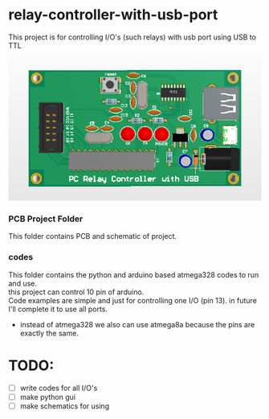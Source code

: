 # relay-controller-with-usb-port
This project is for controlling I/O's (such relays) with usb port using USB to TTL

![screenshot](pcb-photo.png)

### PCB Project Folder
This folder contains PCB and schematic of project.

### codes
This folder contains the python and arduino based atmega328 codes to run and use.<br>
this project can control 10 pin of arduino.<br>
Code examples are simple and just for controlling one I/O (pin 13). in future I'll complete it to use all ports.

- instead of atmega328 we also can use atmega8a because the pins are exactly the same.

# TODO:
- [ ] write codes for all I/O's
- [ ] make python gui
- [ ] make schematics for using
